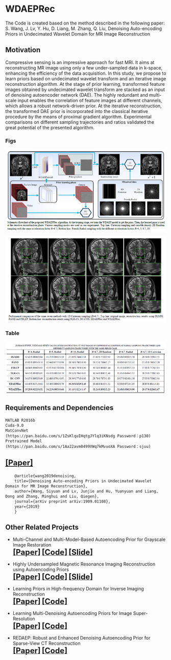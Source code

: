 # WDAEPRec
The Code is created based on the method described in the following paper:
S. Wang, J. Lv, Y. Hu, D. Liang, M. Zhang, Q. Liu, Denoising Auto-encoding Priors in Undecimated Wavelet Domain for MR Image Reconstruction
## Motivation
Compressive sensing is an impressive approach for fast MRI. It aims at reconstructing MR image using only a few under-sampled data in k-space, enhancing the efficiency of the data acquisition. In this study, we propose to learn priors based on undecimated wavelet transform and an iterative image reconstruction algorithm. At the stage of prior learning, transformed feature images obtained by undecimated wavelet transform are stacked as an input of denoising autoencoder network (DAE). The highly redundant and multi-scale input enables the correlation of feature images at different channels, which allows a robust network-driven prior. At the iterative reconstruction, the transformed DAE prior is incorporated into the classical iterative procedure by the means of proximal gradient algorithm. Experimental comparisons on different sampling trajectories and ratios validated the great potential of the presented algorithm. 
### Figs
![repeat-WDAEPRec](https://github.com/yqx7150/WDAEPRec/blob/master/fig/fig1.png)

![repeat-WDAEPRec](https://github.com/yqx7150/WDAEPRec/blob/master/fig/fig2.png)
### Table
![repeat-WDAEPRec](https://github.com/yqx7150/WDAEPRec/blob/master/fig/table1.png)
## Requirements and Dependencies
    MATLAB R2016b
    Cuda-9.0
    MatConvNet
    (https://pan.baidu.com/s/1ZsKlquIHqtgJYlq3iKNsdg Password：p130)
    Pretrained Model
    (https://pan.baidu.com/s/1Aa22avm0499VWq7kMvuoXA Password：sjuu)
    
## [<font size=5>**[Paper]**</font>](https://arxiv.org/ftp/arxiv/papers/1909/1909.01108.pdf)
        @article{wang2019denoising,
        title={Denoising Auto-encoding Priors in Undecimated Wavelet Domain for MR Image Reconstruction},
        author={Wang, Siyuan and Lv, Junjie and Hu, Yuanyuan and Liang, Dong and Zhang, Minghui and Liu, Qiegen},
        journal={arXiv preprint arXiv:1909.01108},
        year={2019}
        }
## Other Related Projects
  * Multi-Channel and Multi-Model-Based Autoencoding Prior for Grayscale Image Restoration  
[<font size=5>**[Paper]**</font>](https://ieeexplore.ieee.org/stamp/stamp.jsp?tp=&arnumber=8782831)   [<font size=5>**[Code]**</font>](https://github.com/yqx7150/MEDAEP)   [<font size=5>**[Slide]**</font>](https://github.com/yqx7150/EDAEPRec/tree/master/Slide)

  * Highly Undersampled Magnetic Resonance Imaging Reconstruction using Autoencoding Priors  
[<font size=5>**[Paper]**</font>](https://cardiacmr.hms.harvard.edu/files/cardiacmr/files/liu2019.pdf)  [<font size=5>**[Code]**</font>](https://github.com/yqx7150/EDAEPRec)   [<font size=5>**[Slide]**</font>](https://github.com/yqx7150/EDAEPRec/tree/master/Slide)

  * Learning Priors in High-frequency Domain for Inverse Imaging Reconstruction  
[<font size=5>**[Paper]**</font>](https://arxiv.org/ftp/arxiv/papers/1910/1910.11148.pdf)   [<font size=5>**[Code]**</font>](https://github.com/yqx7150/HFDAEP)
 
  * Learning Multi-Denoising Autoencoding Priors for Image Super-Resolution  
[<font size=5>**[Paper]**</font>](https://www.sciencedirect.com/science/article/pii/S1047320318302700)   [<font size=5>**[Code]**</font>](https://github.com/yqx7150/MDAEP-SR)

  * REDAEP: Robust and Enhanced Denoising Autoencoding Prior for Sparse-View CT Reconstruction  
[<font size=5>**[Paper]**</font>](https://ieeexplore.ieee.org/xpl/RecentIssue.jsp?punumber=7433213)   [<font size=5>**[Code]**</font>](https://github.com/yqx7150/REDAEP)
